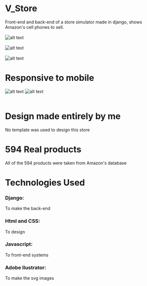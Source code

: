 # V_Store
Front-end and back-end of a store simulator made in django, shows Amazon's cell phones to sell.
<br>
<br>
![alt text](https://imgur.com/6y4x1zD.png)
<br>
<br>
![alt text](https://imgur.com/AQWNcQu.png)
<br>
<br>
![alt text](https://imgur.com/2SROhdb.png)
# Responsive to mobile
![alt text](https://imgur.com/r7VkgGH.png)
![alt text](https://i.imgur.com/ZhyurOP.png)
<br>
<br>
# Design made entirely by me
No template was used to design this store

# 594 Real products
All of the 594 products were taken from Amazon's database

# Technologies Used
### Django:
To make the back-end
### Html and CSS:
To design
### Javascript:
To front-end systems
### Adobe Ilustrator:
To make the svg images
